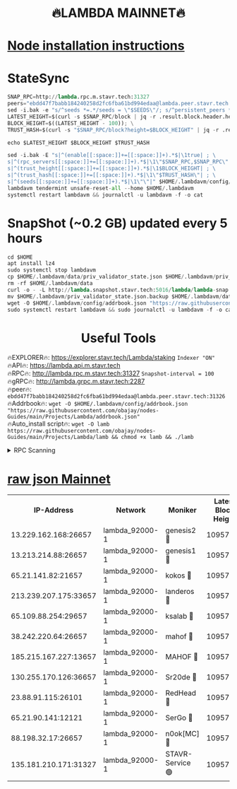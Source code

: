 <h1 align="center"> 🔥LAMBDA MAINNET🔥</h1>


[Node installation instructions](https://github.com/obajay/nodes-Guides/tree/main/Projects/Lambda)
=


# StateSync
```python
SNAP_RPC=http://lambda.rpc.m.stavr.tech:31327
peers="ebdd47f7babb184240258d2fc6fba61bd994edaa@lambda.peer.stavr.tech:31326" 
sed -i.bak -e "s/^seeds *=.*/seeds = \"$SEEDS\"/; s/^persistent_peers *=.*/persistent_peers = \"$PEERS\"/" $HOME/.lambdavm/config/config.toml
LATEST_HEIGHT=$(curl -s $SNAP_RPC/block | jq -r .result.block.header.height); \
BLOCK_HEIGHT=$((LATEST_HEIGHT - 100)); \
TRUST_HASH=$(curl -s "$SNAP_RPC/block?height=$BLOCK_HEIGHT" | jq -r .result.block_id.hash)

echo $LATEST_HEIGHT $BLOCK_HEIGHT $TRUST_HASH

sed -i.bak -E "s|^(enable[[:space:]]+=[[:space:]]+).*$|\1true| ; \
s|^(rpc_servers[[:space:]]+=[[:space:]]+).*$|\1\"$SNAP_RPC,$SNAP_RPC\"| ; \
s|^(trust_height[[:space:]]+=[[:space:]]+).*$|\1$BLOCK_HEIGHT| ; \
s|^(trust_hash[[:space:]]+=[[:space:]]+).*$|\1\"$TRUST_HASH\"| ; \
s|^(seeds[[:space:]]+=[[:space:]]+).*$|\1\"\"|" $HOME/.lambdavm/config/config.toml
lambdavm tendermint unsafe-reset-all --home $HOME/.lambdavm
systemctl restart lambdavm && journalctl -u lambdavm -f -o cat

```
# SnapShot (~0.2 GB) updated every 5 hours
```python
cd $HOME
apt install lz4
sudo systemctl stop lambdavm
cp $HOME/.lambdavm/data/priv_validator_state.json $HOME/.lambdavm/priv_validator_state.json.backup
rm -rf $HOME/.lambdavm/data
curl -o - -L http://lambda.snapshot.stavr.tech:5016/lambda/lambda-snap.tar.lz4 | lz4 -c -d - | tar -x -C $HOME/.lambdavm --strip-components 2
mv $HOME/.lambdavm/priv_validator_state.json.backup $HOME/.lambdavm/data/priv_validator_state.json
wget -O $HOME/.lambdavm/config/addrbook.json "https://raw.githubusercontent.com/obajay/nodes-Guides/main/Projects/Lambda/addrbook.json"
sudo systemctl restart lambdavm && sudo journalctl -u lambdavm -f -o cat
```
 <h1 align="center"> Useful Tools</h1>

🔥EXPLORER🔥:      https://explorer.stavr.tech/Lambda/staking	        `Indexer "ON"` \
🔥API🔥: 			 		 https://lambda.api.m.stavr.tech \
🔥RPC🔥:           http://lambda.rpc.m.stavr.tech:31327	              `Snapshot-interval = 100` \
🔥gRPC🔥:          http://lambda.grpc.m.stavr.tech:2287 \
🔥peer🔥:					 `ebdd47f7babb184240258d2fc6fba61bd994edaa@lambda.peer.stavr.tech:31326` \
🔥Addrbook🔥:    ```wget -O $HOME/.lambdavm/config/addrbook.json "https://raw.githubusercontent.com/obajay/nodes-Guides/main/Projects/Lambda/addrbook.json"``` \
🔥Auto_install script🔥: ```wget -O lamb https://raw.githubusercontent.com/obajay/nodes-Guides/main/Projects/Lambda/lamb && chmod +x lamb && ./lamb```


<details>
<summary>RPC Scanning</summary>

<h2 align="center"> We scan nodes in real time every 4 hours. And we provide the final result of RPC endpoints.
We cannot influence the operation of these nodes in any way. </h2>


```python
If Voting Power is higher than 0 --> then the Node is a validator of the network and may be subject to attack and be a potential threat to the chain.
```
```python
We marked such validators with a red symbol
```

</details>

[raw json Mainnet](https://rpc-check.lambm.stavr.tech/lambm/rpc-lambm-result.json)
=


<table><tr><th>IP-Address</th><th>Network</th><th>Moniker</th><th>Latest Block Height</th><th>Earliest Block Height</th><th>Catching Up</th><th>Tx Index</th><th>Voting Power</th><th>Scan Time</th></tr><tr><td>13.229.162.168:26657</td><td>lambda_92000-1</td><td>genesis2 🔴</td><td>10957854</td><td>1</td><td>False</td><td>on</td><td>16647390</td><td>2024-01-05T14:10:36.906332264UTC</td></tr><tr><td>13.213.214.88:26657</td><td>lambda_92000-1</td><td>genesis1 🔴</td><td>10957855</td><td>1</td><td>False</td><td>on</td><td>107835</td><td>2024-01-05T14:10:41.858593486UTC</td></tr><tr><td>65.21.141.82:21657</td><td>lambda_92000-1</td><td>kokos 🔴</td><td>10957855</td><td>7716001</td><td>False</td><td>off</td><td>546765</td><td>2024-01-05T14:10:44.272482316UTC</td></tr><tr><td>213.239.207.175:33657</td><td>lambda_92000-1</td><td>landeros 🔴</td><td>10957854</td><td>8136001</td><td>False</td><td>off</td><td>1251944</td><td>2024-01-05T14:10:30.785640246UTC</td></tr><tr><td>65.109.88.254:29657</td><td>lambda_92000-1</td><td>ksalab 🔴</td><td>10957856</td><td>8715001</td><td>False</td><td>on</td><td>505310</td><td>2024-01-05T14:10:47.105024068UTC</td></tr><tr><td>38.242.220.64:26657</td><td>lambda_92000-1</td><td>mahof 🔴</td><td>10957851</td><td>10131001</td><td>False</td><td>off</td><td>770350</td><td>2024-01-05T14:10:23.960305092UTC</td></tr><tr><td>185.215.167.227:13657</td><td>lambda_92000-1</td><td>MAHOF 🔴</td><td>10957855</td><td>10134001</td><td>False</td><td>on</td><td>2051510</td><td>2024-01-05T14:10:40.552699618UTC</td></tr><tr><td>130.255.170.126:36657</td><td>lambda_92000-1</td><td>Sr20de 🔴</td><td>10957854</td><td>10715001</td><td>False</td><td>off</td><td>674253</td><td>2024-01-05T14:10:31.253894523UTC</td></tr><tr><td>23.88.91.115:26101</td><td>lambda_92000-1</td><td>RedHead 🔴</td><td>10957854</td><td>10857854</td><td>False</td><td>off</td><td>553202</td><td>2024-01-05T14:10:31.517457358UTC</td></tr><tr><td>65.21.90.141:12121</td><td>lambda_92000-1</td><td>SerGo 🔴</td><td>10957856</td><td>10857856</td><td>False</td><td>off</td><td>10591802</td><td>2024-01-05T14:10:47.450810166UTC</td></tr><tr><td>88.198.32.17:26657</td><td>lambda_92000-1</td><td>n0ok[MC] 🔴</td><td>10957857</td><td>10857857</td><td>False</td><td>off</td><td>1578630</td><td>2024-01-05T14:10:50.485937402UTC</td></tr><tr><td>135.181.210.171:31327</td><td>lambda_92000-1</td><td>STAVR-Service 🟢</td><td>10957856</td><td>10954001</td><td>False</td><td>on</td><td>0</td><td>2024-01-05T14:10:46.705239821UTC</td></tr></table>
